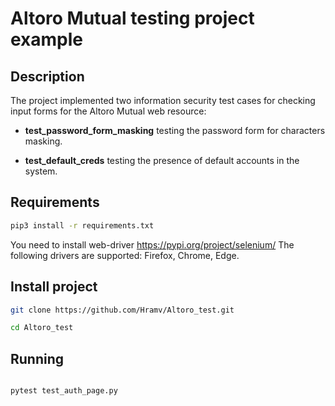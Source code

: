# Altoro Mutual testing project example

## Description

The project implemented two information security test cases for checking input forms for the Altoro Mutual web resource:

- **test_password_form_masking** testing the password form for characters masking.

- **test_default_creds** testing the presence of default accounts in the system.

## Requirements

```bash
pip3 install -r requirements.txt
```

You need to install web-driver https://pypi.org/project/selenium/
The following drivers are supported: Firefox, Chrome, Edge.

## Install project

```bash
git clone https://github.com/Hramv/Altoro_test.git

cd Altoro_test

```

## Running

```bash

pytest test_auth_page.py

```
